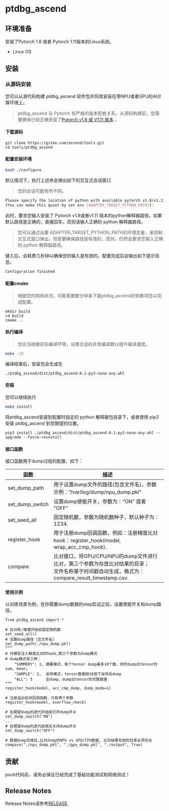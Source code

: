 # ptdbg_ascend

## 环境准备

安装了Pytorch 1.8 或者 Pytorch 1.11版本的Linux系统。

- Linux OS

## 安装

### 从源码安装

您可以从源代码构建 ptdbg_ascend 软件包并将其安装在带NPU或者GPU的AI计算环境上。
> ptdbg_ascend 与 Pytorch 有严格的版本配套关系，从源码构建前，您需要确保已经正确安装了[Pytorch v1.8 或 V1.11 版本](https://www.pytorch.org) 。

#### 下载源码

```
git clone https://gitee.com/ascend/tools.git
cd tools/ptdbg_ascend
```

#### 配置安装环境

```BASH
bash ./configure
```

默认情况下，执行上述命会弹出如下的交互式会话窗口
> 您的会话可能有所不同。

```BASH
Please specify the location of python with available pytorch v1.8/v1.11 site-packages installed. [Default is /usr/bin/python3]
(You can make this quiet by set env [ADAPTER_TARGET_PYTHON_PATH]):
```

此时，要求您输入安装了 Pytorch v1.8或者v1.11 版本的python解释器路径，如果默认路径是正确的，直接回车，否则请输入正确的 python 解释器路径。
> 您可以通过设置 ADAPTER_TARGET_PYTHON_PATH的环境变量，来抑制交互式窗口弹出，但是要确保路径是有效的，否则，仍然会要求您输入正确的 python 解释器路径。

键入后，会耗费几秒钟以确保您的输入是有效的，配置完成后会输出如下提示信息。
```BASH
Configuration finished
```

#### 配置cmake

> 根据您的网络状况，可能需要数分钟来下载ptdbg_ascend的依赖项目以完成配置。

```
mkdir build
cd build
cmake ..
```

#### 执行编译

> 您应当根据实际编译环境，设置合适的并发编译数以提升编译速度。

```BASH
make -j8
```

编译结束后，安装包会生成在

```
./ptdbg_ascend/dist/ptdbg_ascend-0.1-py3-none-any.whl
```

#### 安装

您可以继续执行

```BASH
make install
```

将ptdbg_ascend安装到配置时指定的 python 解释器包目录下，或者使用 pip3 安装 ptdbg_ascend 到您期望的位置。

```
pip3 install ./ptdbg_ascend/dist/ptdbg_ascend-0.1-py3-none-any.whl --upgrade --force-reinstall
```

#### 接口函数

接口函数用于dump过程的配置，如下：

| 函数              | 描述                                                                                                |
|-----------------|---------------------------------------------------------------------------------------------------|
| set_dump_path   | 用于设置dump文件的路径(包含文件名)，参数示例：“/var/log/dump/npu_dump.pkl”                                            |
| set_dump_switch | 设置dump使能开关，参数为：“ON” 或者 "OFF"                                                                      |
| set_seed_all    | 固定随机数，参数为随机数种子，默认种子为：1234.                                                                        |
| register_hook   | 用于注册dump回调函数，例如：注册精度比对hook：register_hook(model, wrap_acc_cmp_hook).                               |
| compare         | 比对接口，将GPU/CPU/NPU的dump文件进行比对，第三个参数为存放比对结果的目录；<br/>文件名称基于时间戳自动生成，格式为：compare_result_timestamp.csv. |

#### 使用示例

以训练场景为例，在你需要dump数据的step启动之前，设置使能开关和dump路径。
```
from ptdbg_ascend import *

# 在训练/推理开始前固定随机数
set_seed_all()
# 设置dump路径（含文件名）
set_dump_path(./npu_dump.pkl)
”“”
# 对模型注入精度比对的hook,第三个参数为dump模式
# dump模式有三种：
    "SUMMERY": 1, 摘要模式，每个tensor dump最多10个数，同时dump出tensor的sum, mean;
    "SAMPLE": 2,  采样模式，tensor数据按16倍下采样后dump
    "ALL": 3      全dump，dump出tensor的完整数据
“”“
register_hook(model, acc_cmp_dump, dump_mode=1)

# 注册溢出检测回调函数，只有两个参数
register_hook(model, overflow_check)

# 在期望dump的迭代开始前打开dump开关
set_dump_switch("ON")
...
# 在期望dump的迭代结束后关闭dump开关
set_dump_switch("OFF")

# 数据dump完成后,比对dump的NPU vs GPU/CPU数据, 比对结果存放的目录必须存在
compare("./npu_dump.pkl", "./gpu_dump.pkl", "./output", True)
```

## 贡献

psuh代码前，请务必保证已经完成了基础功能测试和网络测试！

## Release Notes

Release Notes请参考[RELEASE](RELEASE.md).
